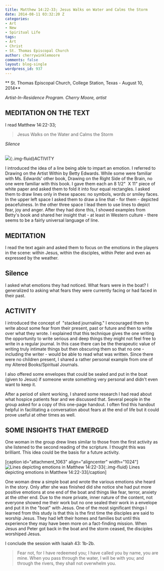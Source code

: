 ```yaml
---
title: Matthew 14:22-33; Jesus Walks on Water and Calms the Storm
date: 2014-08-11 03:32:20 Z
categories:
- Art
- New
- Spiritual Life
tags:
- Art
- Christ
- St. Thomas Episcopal Church
author: cherrywinklemoore
comments: false
layout: blog-single
wordpress_id: 937
---
```


** St. Thomas Episcopal Church, College Station, Texas - August 10, 2014**

_Artist-In-Residence Program. Cherry Moore, artist_


## MEDITATION ON THE TEXT


I read Matthew 14:22-33;


<blockquote>Jesus Walks on the Water and Calms the Storm</blockquote>


_Silence_


## 
![](/uploads/photo-1-1024x765.jpg){:.img-fluid}ACTIVITY


I introduced the idea of a line being able to impart an emotion. I referred to Drawing on the Artist Within by Betty Edwards. While some were familiar with Ms. Edwards' other book, Drawing on the Right Side of the Brain, no one were familiar with this book. I gave them each an 8 1/2"  X 11" piece of white paper and asked them to fold it into four equal rectangles. I asked them to draw lines only in these spaces: no symbols, words or smiley faces. In the upper left space I asked them to draw a line that - for them - depicted peacefulness. In the other three space I lead them to use lines to depict fear, joy and anger. After they had done this, I showed examples from Betty's book and shared her insight that - at least in Western culture - there seems to be a fairly universal language of line.


## MEDITATION


I read the text again and asked them to focus on the emotions in the players in the scene: within Jesus, within the disciples, within Peter and even as expressed by the weather.


## Silence


I asked what emotions they had noticed. What fears were in the boat? I generalized to asking what fears they were currently facing or had faced in their past.


## ACTIVITY


I introduced the concept of  "stacked journaling." I encouraged them to write about some fear from their present, past or future and then to write over what they wrote. I explained that this technique gives the one writing the opportunity to write serious and deep things they might not feel free to write in a regular journal. In this case there can be the therapeutic value of writing truly intimate things but then obscuring them so that no one - including the writer - would be able to read what was written. Since there were no children present, I shared a rather personal example from one of my Altered Books/Spiritual Journals.

I also offered some envelopes that could be sealed and put in the boat (given to Jesus) if someone wrote something very personal and didn't even want to keep it.

After a period of silent working, I shared some research I had read about what hospice patients fear and we discussed that. Several people in the group asked for a copy of this one-page handout. I often find this handout helpful in facilitating a conversation about fears at the end of life but it could prove useful at other times as well.


## SOME INSIGHTS THAT EMERGED


One woman in the group drew lines similar to those from the first activity as she listened to the second reading of the scripture. I thought this was brilliant. This idea could be the basis for a future activity.

[caption id="attachment_1063" align="aligncenter" width="1024"]![Lines depicting emotions in Matthew 14:22-33](https://www.cherrywinklemoore.com/wp-content/uploads/On-water-lines-1024x600.jpg){:.img-fluid} Lines depicting emotions in Matthew 14:22-33[/caption]

One woman drew a simple boat and wrote the various emotions she heard in the story. Only after she was finished did she notice she had put more positive emotions at one end of the boat and things like fear, terror, anxiety at the other end. Due to the more private, inner nature of the content, not everyone showed me their work but no one sealed their work in a envelope and put it in the "boat" with Jesus. One of the most significant things I learned from this study is that this is the first time the disciples are said to worship Jesus. They had left their homes and families but until this experience they may have been more on a fact-finding mission. When Jesus and Peter got back in the boat and the storm ceased, the disciples worshiped Jesus.

I conclude the session with Isaiah 43: 1b-2b.


<blockquote>Fear not, for I have redeemed you;
I have called you by name, you are mine.
When you pass through the water, I will be with you;
and through the rivers, they shall not overwhelm you.</blockquote>

